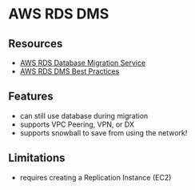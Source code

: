 # AWS RDS DMS

## Resources

- [AWS RDS Database Migration Service](https://docs.aws.amazon.com/dms/latest/userguide/Welcome.html)
- [AWS RDS DMS Best Practices](https://docs.aws.amazon.com/dms/latest/userguide/CHAP_BestPractices.html)

## Features

- can still use database during migration
- supports VPC Peering, VPN, or DX
- supports snowball to save from using the network!

## Limitations

- requires creating a Replication Instance (EC2)
